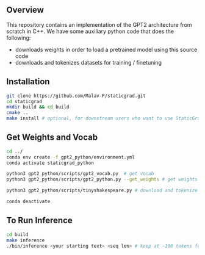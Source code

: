 ## Overview
This repository contains an implementation of the GPT2 architecture from scratch in C++. We have some auxiliary python code that does the following:
- downloads weights in order to load a pretrained model using this source code
- downloads and tokenizes datasets for training / finetuning

## Installation
```bash
git clone https://github.com/Malav-P/staticgrad.git
cd staticgrad
mkdir build && cd build
cmake ..
make install # optional, for downstream users who want to use StaticGrad libary
```

## Get Weights and Vocab
```bash 
cd ../
conda env create -f gpt2_python/environment.yml
conda activate staticgrad_python

python3 gpt2_python/scripts/gpt2_vocab.py  # get vocab
python3 gpt2_python/scripts/gpt2_python.py --get_weights # get weights

python3 gpt2_python/scripts/tinyshakespeare.py # download and tokenize tinyshakespeare dataset, run this if you plan to run training script

conda deactivate
```
## To Run Inference
```bash
cd build
make inference
./bin/inference <your starting text> <seq len> # keep at ~100 tokens for reasonable inference speed
```